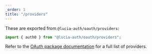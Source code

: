 ```yaml
---
_order: 1
title: "/providers"
---
```


These are exported from `@lucia-auth/oauth/providers`:

```ts
import { auth0 } from "@lucia-auth/oauth/providers";
```

Refer to the [OAuth package documentation](/oauth) for a full list of providers.